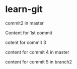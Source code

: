 # learn-git

commit2 in master

Content for 1st commit

cotent for commit 3

content for commit 4 in master

content for commit 5 in branch2

